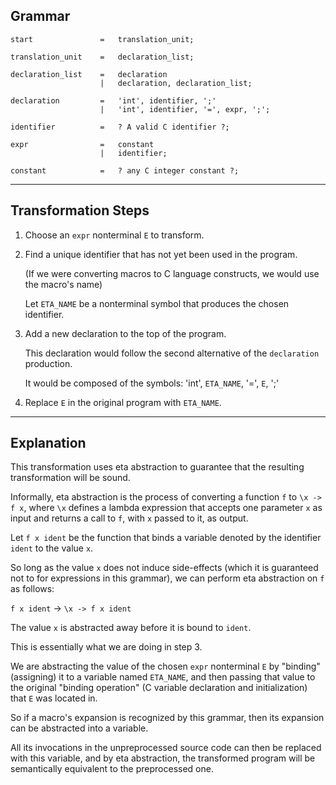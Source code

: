 Grammar
-----------------------------------------------------------------------

```
start               =   translation_unit;

translation_unit    =   declaration_list;

declaration_list    =   declaration
                    |   declaration, declaration_list;

declaration         =   'int', identifier, ';'
                    |   'int', identifier, '=', expr, ';';

identifier          =   ? A valid C identifier ?;

expr                =   constant
                    |   identifier;

constant            =   ? any C integer constant ?;
```

-----------------------------------------------------------------------
Transformation Steps
-----------------------------------------------------------------------

1) Choose an `expr` nonterminal `E` to transform.

2) Find a unique identifier that has not yet been used in the program.
   
   (If we were converting macros to C language constructs, we would
   use the macro's name)
   
   Let `ETA_NAME` be a nonterminal symbol that produces the chosen
   identifier.

3) Add a new declaration to the top of the program.
   
   This declaration would follow the second alternative of the
   `declaration` production.
   
   It would be composed of the symbols:
   'int', `ETA_NAME`, '=', `E`, ';'

4) Replace `E` in the original program with `ETA_NAME`.

-----------------------------------------------------------------------
Explanation
-----------------------------------------------------------------------

This transformation uses eta abstraction to guarantee that the
resulting transformation will be sound.

Informally, eta abstraction is the process of converting a function
`f` to `\x -> f x`, where `\x` defines a lambda expression that accepts
one parameter `x` as input and returns a call to `f`, with `x` passed
to it, as output.

Let `f x ident` be the function that binds a variable denoted by the
identifier `ident` to the value `x`.

So long as the value `x` does not induce side-effects (which it is
guaranteed not to for expressions in this grammar), we can perform
eta abstraction on `f` as follows:

`f x ident` -> `\x -> f x ident`

The value `x` is abstracted away before it is bound to `ident`.

This is essentially what we are doing in step 3.

We are abstracting the value of the chosen `expr` nonterminal `E`
by "binding" (assigning) it to a variable named `ETA_NAME`,
and then passing that value to the original "binding operation"
(C variable declaration and initialization) that `E` was located in.

So if a macro's expansion is recognized by this grammar, then its
expansion can be abstracted into a variable.

All its invocations in the unpreprocessed source code can then be
replaced with this variable, and by eta abstraction, the transformed
program will be semantically equivalent to the preprocessed one.